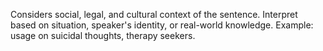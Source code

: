 Considers social, legal, and cultural context of the sentence.
Interpret based on situation, speaker's identity, or real-world knowledge.
Example: usage on suicidal thoughts, therapy seekers.